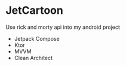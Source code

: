 # JetCartoon

Use rick and morty api into my android project

- Jetpack Compose
- Ktor
- MVVM
- Clean Architect